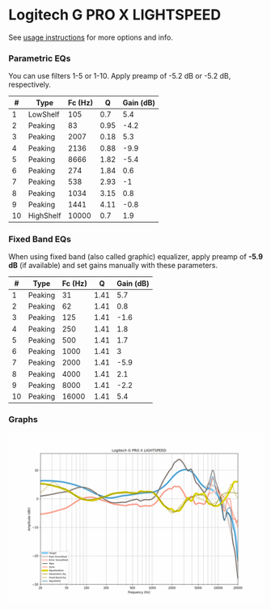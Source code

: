 # Logitech G PRO X LIGHTSPEED
See [usage instructions](https://github.com/jaakkopasanen/AutoEq#usage) for more options and info.

### Parametric EQs
You can use filters 1-5 or 1-10. Apply preamp of -5.2 dB or -5.2 dB, respectively.

|   # | Type      |   Fc (Hz) |    Q |   Gain (dB) |
|-----|-----------|-----------|------|-------------|
|   1 | LowShelf  |       105 | 0.7  |         5.4 |
|   2 | Peaking   |        83 | 0.95 |        -4.2 |
|   3 | Peaking   |      2007 | 0.18 |         5.3 |
|   4 | Peaking   |      2136 | 0.88 |        -9.9 |
|   5 | Peaking   |      8666 | 1.82 |        -5.4 |
|   6 | Peaking   |       274 | 1.84 |         0.6 |
|   7 | Peaking   |       538 | 2.93 |        -1   |
|   8 | Peaking   |      1034 | 3.15 |         0.8 |
|   9 | Peaking   |      1441 | 4.11 |        -0.8 |
|  10 | HighShelf |     10000 | 0.7  |         1.9 |

### Fixed Band EQs
When using fixed band (also called graphic) equalizer, apply preamp of **-5.9 dB** (if available) and set gains manually with these parameters.

|   # | Type    |   Fc (Hz) |    Q |   Gain (dB) |
|-----|---------|-----------|------|-------------|
|   1 | Peaking |        31 | 1.41 |         5.7 |
|   2 | Peaking |        62 | 1.41 |         0.8 |
|   3 | Peaking |       125 | 1.41 |        -1.6 |
|   4 | Peaking |       250 | 1.41 |         1.8 |
|   5 | Peaking |       500 | 1.41 |         1.7 |
|   6 | Peaking |      1000 | 1.41 |         3   |
|   7 | Peaking |      2000 | 1.41 |        -5.9 |
|   8 | Peaking |      4000 | 1.41 |         2.1 |
|   9 | Peaking |      8000 | 1.41 |        -2.2 |
|  10 | Peaking |     16000 | 1.41 |         5.4 |

### Graphs
![](./Logitech%20G%20PRO%20X%20LIGHTSPEED.png)
